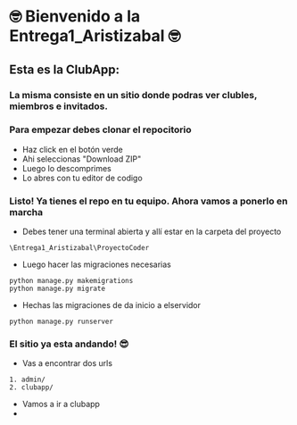 # :nerd_face: Bienvenido a la Entrega1_Aristizabal :nerd_face: #
## Esta es la ClubApp: ##
### La misma consiste en un sitio donde podras ver clubles, miembros e invitados. ###


### Para empezar debes clonar el repocitorio ###

* Haz click en el botón verde
* Ahi seleccionas "Download ZIP"
* Luego lo descomprimes
* Lo abres con tu editor de codigo

### Listo! Ya tienes el repo en tu equipo. Ahora vamos a ponerlo en marcha ###

* Debes tener una terminal abierta y allí estar en la carpeta del proyecto
```shell
\Entrega1_Aristizabal\ProyectoCoder
```
* Luego hacer las migraciones necesarias
```shell
python manage.py makemigrations
python manage.py migrate
```
* Hechas las migraciones de da inicio a elservidor

```shell
python manage.py runserver
```
### El sitio ya esta andando! :sunglasses: ###

* Vas a encontrar dos urls

```shell
1. admin/
2. clubapp/
```
* Vamos a ir a clubapp
* 

```shell

```



